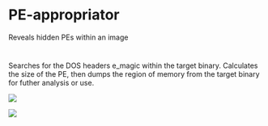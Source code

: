 # PE-appropriator
Reveals hidden PEs within an image
# 
Searches for the DOS headers e_magic within the target binary. Calculates the size of the PE, then dumps the region of memory from the target binary for futher analysis or use.

![](https://github.com/S3ctor/PE-appropriator/blob/main/PE-appropriator/Assets/Usage.PNG)

![](https://github.com/S3ctor/PE-appropriator/blob/main/PE-appropriator/Assets/MS-DOS%20header.PNG)
